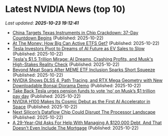 # Latest NVIDIA News (top 10)
_Last updated: **2025-10-23 19:12:41**_

- [China Targets Texas Instruments in Chip Crackdown: 37-Day Countdown Begins](https://finance.yahoo.com/news/china-targets-texas-instruments-chip-190935803.html) (Published: 2025-10-22)
- [At The Money: How Big Can Active ETFS Get?](https://ritholtz.com/2025/10/atm-how-big-can-active-etfs-get/) (Published: 2025-10-22)
- [Tesla Investors Pivot to Dreams of AI Future as EV Sales to Slow](https://finance.yahoo.com/news/tesla-investors-pivot-dreams-ai-183005048.html) (Published: 2025-10-22)
- [Tesla's $1.5 Trillion Mirage: AI Dreams, Crashing Profits, and Musk's High-Stakes Reality Check](https://finance.yahoo.com/news/teslas-1-5-trillion-mirage-182822910.html) (Published: 2025-10-22)
- [Beyond Meat Soars After MEME ETF Inclusion Sparks Short Squeeze](https://finance.yahoo.com/news/beyond-meat-soars-meme-etf-180109997.html) (Published: 2025-10-22)
- [NVIDIA Shows DLSS 4, Path Tracing, and RTX Mega Geometry with New Downloadable Bonsai Diorama Demo](https://wccftech.com/nvidia-shows-dlss4-path-tracing-rtx-mega-geometry-new-downloadable-demo/) (Published: 2025-10-22)
- [Take Back Tesla urges pension funds to vote ‘no’ on Musk’s $1 trillion pay day](http://electrek.co/2025/10/22/take-back-tesla-urges-pension-funds-to-vote-no-on-musks-1-trillion-pay-day/) (Published: 2025-10-22)
- [NVIDIA H100 Makes Its Cosmic Debut as the First AI Accelerator in Space](https://www.techpowerup.com/342141/nvidia-h100-makes-its-cosmic-debut-as-the-first-ai-accelerator-in-space) (Published: 2025-10-22)
- [Next Silicon’s Dataflow Chip Could Disrupt The Processor Landscape](https://www.forbes.com/sites/davealtavilla/2025/10/22/next-silicons-dataflow-chip-could-disrupt-the-processor-landscape/) (Published: 2025-10-22)
- [A 29-Year-Old Asks For Help With Managing A $120,000 Debt, And That Doesn't Even Include The Mortgage](https://finance.yahoo.com/news/29-old-asks-help-managing-173107923.html) (Published: 2025-10-22)

